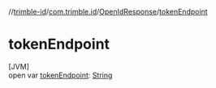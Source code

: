 //[trimble-id](../../../index.md)/[com.trimble.id](../index.md)/[OpenIdResponse](index.md)/[tokenEndpoint](token-endpoint.md)

# tokenEndpoint

[JVM]\
open var [tokenEndpoint](token-endpoint.md): [String](https://docs.oracle.com/javase/8/docs/api/java/lang/String.html)
